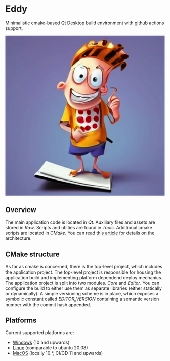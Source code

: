 # Eddy

Minimalistic cmake-based Qt Desktop build environment with github actions support.

![alt text](Raw/Linux/Eddy.png "Eddy")

## Overview

The main application code is located in *Qt*. Auxiliary files and assets are stored in *Raw*. Scripts and utilties are found in *Tools*. Additional cmake scripts are located in *CMake*.
You can read [this article](https://think-biq.com/blog) for details on the architecture.

## CMake structure

As far as cmake is concerned, there is the top-level project, which includes the application project. The top-level project is responsible for housing the application build and implementing platform dependend deploy mechanics. The application project is split into two modules. *Core* and *Editor*. You can configure the build to either use them as separate libraries (either statically or dynamically). A simple versioning scheme is in place, which exposes a symbolic constant called *EDITOR_VERSION* containing a semantic version number with the commit hash appended.

## Platforms

Current supported platforms are:
* [Windows](https://github.com/think-biq/QtEddy/actions/workflows/windows_release.yml) (10 and upwards)
* [Linux](https://github.com/think-biq/QtEddy/actions/workflows/linux_release.yml) (comparable to ubuntu 20.08)
* [MacOS](https://github.com/think-biq/QtEddy/actions/workflows/mac_release.yml) (locally 10.*, CI/CD 11 and upwards)